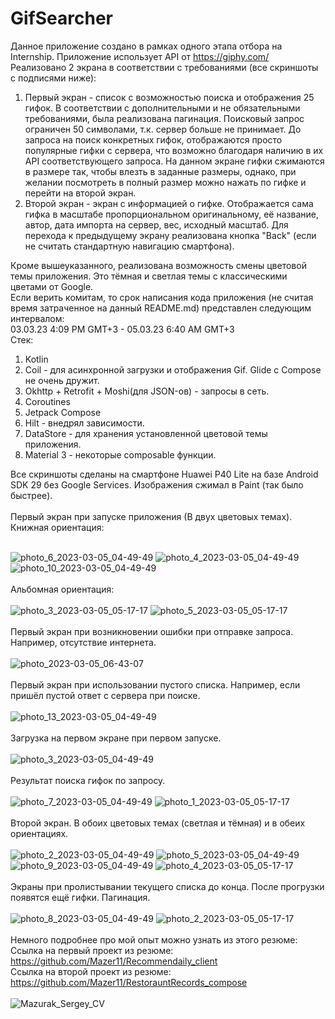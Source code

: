 # GifSearcher

Данное приложение создано в рамках одного этапа отбора на Internship.
Приложение использует API от https://giphy.com/
Реализовано 2 экрана в соответствии с требованиями (все скриншоты с подписями ниже):
<ol>
<li>Первый экран - список с возможностью поиска и отображения 25 гифок. В соответствии с дополнительными и не обязательными требованиями, была реализована пагинация. Поисковый запрос ограничен 50 символами, т.к. сервер больше не принимает. До запроса на поиск конкретных гифок, отображаются просто популярные гифки с сервера, что возможно благодаря наличию в их API соответствующего запроса. На данном экране гифки сжимаются в размере так, чтобы влезть в заданные размеры, однако, при желании посмотреть в полный размер можно нажать по гифке и перейти на второй экран.</li>
<li>Второй экран - экран с информацией о гифке. Отображается сама гифка в масштабе пропорциональном оригинальному, её название, автор, дата импорта на сервер, вес, исходный масштаб. Для перехода к предыдущему экрану реализована кнопка "Back" (если не считать стандартную навигацию смартфона).</li>
</ol>
Кроме вышеуказанного, реализована возможность смены цветовой темы приложения. Это тёмная и светлая темы с классическими цветами от Google.</br>
Если верить комитам, то срок написания кода приложения (не считая время затраченное на данный README.md) представлен следующим интервалом:</br>
03.03.23 4:09 PM GMT+3 - 05.03.23 6:40 AM GMT+3
</br>
Стек:</br>
<ol>
  <li>Kotlin</li>
  <li>Coil - для асинхронной загрузки и отображения Gif. Glide с Compose не очень дружит.</li>
  <li>Okhttp + Retrofit + Moshi(для JSON-ов) - запросы в сеть.</li>
  <li>Coroutines</li>
  <li>Jetpack Compose</li>
  <li>Hilt - внедрял зависимости.</li>
  <li>DataStore - для хранения установленной цветовой темы приложения.</li>
  <li>Material 3 - некоторые composable функции.</li>
</ol>
Все скриншоты сделаны на смартфоне Huawei P40 Lite на базе Android SDK 29 без Google Services.
Изображения сжимал в Paint (так было быстрее).
</br>
</br>Первый экран при запуске приложения (В двух цветовых темах).</br>
Книжная ориентация:</br>
</br>

![photo_6_2023-03-05_04-49-49](https://user-images.githubusercontent.com/86118013/222937544-7b450e1d-08df-45e2-a9cf-2a0e87486815.jpg)
![photo_4_2023-03-05_04-49-49](https://user-images.githubusercontent.com/86118013/222937540-8f685d55-d8c9-4c2f-8629-74f41171c0e2.jpg)
![photo_10_2023-03-05_04-49-49](https://user-images.githubusercontent.com/86118013/222937549-78b7ec2d-82e8-4faa-b1e8-cd80b14041c9.jpg)
</br>
</br>Альбомная ориентация:</br>
</br>
![photo_3_2023-03-05_05-17-17](https://user-images.githubusercontent.com/86118013/222938203-71d63f32-bce3-46e5-a8e5-e2dec6b40442.jpg)
![photo_5_2023-03-05_05-17-17](https://user-images.githubusercontent.com/86118013/222938205-5b21017e-7756-408c-8c07-5a9c72e0cfcf.jpg)
</br>
</br>Первый экран при возникновении ошибки при отправке запроса. Например, отсутствие интернета.</br>
</br>
![photo_2023-03-05_06-43-07](https://user-images.githubusercontent.com/86118013/222940492-69f32a76-2c2c-4a87-a549-a1ff954079fc.jpg)
</br>
</br>Первый экран при использовании пустого списка. Например, если пришёл пустой ответ с сервера при поиске. </br>
</br>
![photo_13_2023-03-05_04-49-49](https://user-images.githubusercontent.com/86118013/222937552-5ec7fb5d-8a84-4c7f-93e5-df37583002d4.jpg)
</br>
</br>Загрузка на первом экране при первом запуске. </br>
</br>
![photo_3_2023-03-05_04-49-49](https://user-images.githubusercontent.com/86118013/222937536-704070ff-6219-422a-b749-d0b63b4831ad.jpg)
</br>
</br>Результат поиска гифок по запросу.</br>
</br>
![photo_7_2023-03-05_04-49-49](https://user-images.githubusercontent.com/86118013/222937545-27ee0590-5eda-4774-8e1b-9a98a94a228f.jpg)
![photo_1_2023-03-05_05-17-17](https://user-images.githubusercontent.com/86118013/222938200-a8ebd702-b260-47dc-9feb-7dd33c09720a.jpg)
</br>
</br>Второй экран. В обоих цветовых темах (светлая и тёмная) и в обеих ориентациях.</br>
</br>
![photo_2_2023-03-05_04-49-49](https://user-images.githubusercontent.com/86118013/222937385-28ce4643-3a6d-4972-a117-5a6d5b9b3302.jpg)
![photo_5_2023-03-05_04-49-49](https://user-images.githubusercontent.com/86118013/222937541-6bc80d51-6b05-4c1a-a9d4-5bb449fb920a.jpg)
![photo_9_2023-03-05_04-49-49](https://user-images.githubusercontent.com/86118013/222937547-058cfbb3-7245-4a5e-acac-6cd7992278d3.jpg)
![photo_4_2023-03-05_05-17-17](https://user-images.githubusercontent.com/86118013/222938204-54857421-f2da-467b-8455-4cc50be7f946.jpg)
</br>
</br>Экраны при пролистывании текущего списка до конца. После прогрузки появятся ещё гифки. Пагинация.</br>
</br>
![photo_8_2023-03-05_04-49-49](https://user-images.githubusercontent.com/86118013/222937546-ef2ef5c2-ac4e-46c3-ab0f-f5ed80e93df7.jpg)
![photo_2_2023-03-05_05-17-17](https://user-images.githubusercontent.com/86118013/222938202-39f27ff0-3be7-4c7b-af74-329265639aed.jpg)
</br>
</br>
Немного подробнее про мой опыт можно узнать из этого резюме:</br>
Ссылка на первый проект из резюме: https://github.com/Mazer11/Recommendaily_client </br>
Ссылка на второй проект из резюме: https://github.com/Mazer11/RestorauntRecords_compose </br></br>
![Mazurak_Sergey_CV](https://user-images.githubusercontent.com/86118013/222939578-f0b1a057-ddc2-492c-b21f-6fd235a3155b.jpg)


